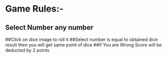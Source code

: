 # Game Rules:-

## Select Number any number
##Click on dice image to roll it
##Select number is equal to obtained dice result then you will get same point of dice
##if You are Wrong Score will be deducted by 2 points
